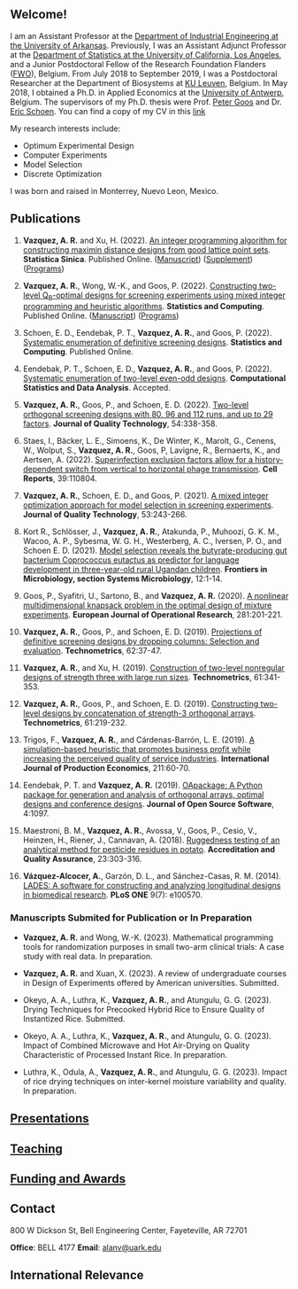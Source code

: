 ## Welcome!

I am an Assistant Professor at the [Department of Industrial Engineering at the University of Arkansas](https://industrial-engineering.uark.edu/). Previously, I was an Assistant Adjunct Professor at the [Department of Statistics at the University of California, Los Angeles](http://statistics.ucla.edu/), and a Junior Postdoctoral Fellow of the Research Foundation Flanders ([FWO](https://www.fwo.be/en/)), Belgium. From July 2018 to September 2019, I was a Postdoctoral Researcher at the Department of Biosystems at [KU Leuven](https://www.biw.kuleuven.be/biosyst/english), Belgium. In May 2018, I obtained a Ph.D. in Applied Economics at the [University of Antwerp](https://www.uantwerpen.be/en/about-uantwerp/faculties/faculty-of-business-and-economics/), Belgium. The supervisors of my Ph.D. thesis were Prof. [Peter Goos](http://www.experimental-design.eu/who/) and Dr. [Eric Schoen](http://www.experimental-design.eu/who/). You can find a copy of my CV in this [link](https://github.com/alanrvazquez/alanrvazquez.github.io/blob/main/cv_Alan_Vazquez.pdf)

My research interests include:
- Optimum Experimental Design
- Computer Experiments
- Model Selection
- Discrete Optimization

I was born and raised in Monterrey, Nuevo Leon, Mexico.

## Publications

1. **Vazquez, A. R.** and Xu, H. (2022). [An integer programming algorithm for constructing maximin distance designs from good lattice point sets](https://www3.stat.sinica.edu.tw/preprint/SS-2021-0362_Preprint.pdf). **Statistica Sinica**. Published Online. ([Manuscript](https://github.com/alanrvazquez/alanrvazquez.github.io/blob/main/manuscripts/Manuscript_IP_approach_for_maximin_distance_designs.pdf)) ([Supplement](https://github.com/alanrvazquez/alanrvazquez.github.io/blob/main/manuscripts/Supplementary%20sections%20Sec.pdf)) ([Programs](https://github.com/alanrvazquez/IP-Algorithm-for-Maximin-LHD))

2. **Vazquez, A. R.**, Wong, W.-K., and Goos, P. (2022). [Constructing two-level Q<sub>B</sub>-optimal designs for screening experiments using mixed integer programming and heuristic algorithms](https://link.springer.com/article/10.1007/s11222-022-10168-1). **Statistics and Computing**. Published Online. ([Manuscript](https://github.com/alanrvazquez/alanrvazquez.github.io/blob/main/manuscripts/Two-Level%20QB-Optimal%20Designs.pdf)) ([Programs](https://github.com/alanrvazquez/Algorithms-for-constructing-QB-optimal-designs))

3. Schoen, E. D., Eendebak, P. T., **Vazquez, A. R.**, and Goos, P. (2022). [Systematic enumeration of definitive screening designs](https://link.springer.com/article/10.1007/s11222-022-10171-6). **Statistics and Computing**. Published Online.

4. Eendebak, P. T., Schoen, E. D., **Vazquez, A. R.**, and Goos, P. (2022). [Systematic enumeration of two-level even-odd designs](https://www.sciencedirect.com/science/article/pii/S0167947322002584). **Computational Statistics and Data Analysis**. Accepted.

5. **Vazquez, A. R.**, Goos, P., and Schoen, E. D. (2022). [Two-level orthogonal screening designs with 80, 96 and 112 runs, and up to 29 factors](https://www.tandfonline.com/doi/abs/10.1080/00224065.2021.1916412). **Journal of Quality Technology**, 54:338-358.

6. Staes, I., Bäcker, L. E., Simoens, K., De Winter, K., Marolt, G., Cenens, W., Wolput, S., **Vazquez, A. R.**, Goos, P, Lavigne, R., Bernaerts, K., and Aertsen, A. (2022). [Superinfection exclusion factors allow for a history-dependent switch from vertical to horizontal phage transmission](https://www.sciencedirect.com/science/article/pii/S221112472200571X). **Cell Reports**, 39:110804. 

7. **Vazquez, A. R.**, Schoen, E. D., and Goos, P. (2021). [A mixed integer optimization approach for model selection in screening experiments](https://www.tandfonline.com/doi/abs/10.1080/00224065.2020.1712275). **Journal of Quality Technology**, 53:243-266.

8. Kort R., Schlösser, J., **Vazquez, A. R.**, Atakunda, P., Muhoozi, G. K. M., Wacoo, A. P., Sybesma, W. G. H., Westerberg, A. C., Iversen, P. O.,  and Schoen E. D. (2021). [Model selection reveals the butyrate-producing gut bacterium Coprococcus eutactus as predictor for language development in three-year-old rural Ugandan children](https://www.frontiersin.org/articles/10.3389/fmicb.2021.681485/full). **Frontiers in Microbiology, section Systems Microbiology**, 12:1-14.

9. Goos, P., Syafitri, U., Sartono, B., and **Vazquez, A. R.** (2020).  [A nonlinear multidimensional knapsack problem in the optimal design of mixture experiments](https://www.sciencedirect.com/science/article/pii/S0377221719306733). **European Journal of Operational Research**, 281:201-221. 

10. **Vazquez, A. R.**, Goos, P., and Schoen, E. D. (2019). [Projections of definitive screening designs by dropping columns: Selection and evaluation](https://www.tandfonline.com/doi/10.1080/00401706.2019.1566095). **Technometrics**, 62:37-47.

11. **Vazquez, A. R.**, and Xu, H. (2019). [Construction of two-level nonregular designs of strength three with large run sizes](https://www.tandfonline.com/doi/abs/10.1080/00401706.2018.1513381). **Technometrics**, 61:341-353.

12. **Vazquez, A. R.**, Goos, P., and Schoen, E. D. (2019). [Constructing two-level designs by concatenation of strength-3 orthogonal arrays](https://www.tandfonline.com/doi/abs/10.1080/00401706.2018.1473798). **Technometrics**, 61:219-232. 

13. Trigos, F., **Vazquez, A. R.**, and Cárdenas-Barrón, L. E. (2019). [A simulation-based heuristic that promotes business profit while increasing the perceived quality of service industries](https://www.sciencedirect.com/science/article/pii/S092552731930009X). **International Journal of Production Economics**, 211:60-70.

14. Eendebak, P. T. and **Vazquez, A. R.** (2019). [OApackage: A Python package for generation and analysis of orthogonal arrays, optimal designs and conference designs](https://joss.theoj.org/papers/10.21105/joss.01097.pdf). **Journal of Open Source Software**, 4:1097.

15. Maestroni, B. M., **Vazquez, A. R.**, Avossa, V., Goos, P., Cesio, V., Heinzen, H., Riener, J., Cannavan, A. (2018). [Ruggedness testing of an analytical method for pesticide residues in potato](https://link.springer.com/article/10.1007/s00769-018-1335-7). **Accreditation and Quality Assurance**, 23:303-316.

16. **Vázquez-Alcocer, A.**, Garzón, D. L., and Sánchez-Casas, R. M. (2014). [LADES: A software for constructing and analyzing longitudinal designs in biomedical research](https://journals.plos.org/plosone/article?id=10.1371/journal.pone.0100570). **PLoS ONE** 9(7): e100570.

### Manuscripts Submited for Publication or In Preparation

- **Vazquez, A. R.** and Wong, W.-K. (2023). Mathematical programming tools for randomization purposes in small two-arm clinical trials: A case study with real data. In preparation.

- **Vazquez, A. R.** and Xuan, X. (2023). A review of undergraduate courses in Design of Experiments offered by American universities. Submitted.

- Okeyo, A. A., Luthra, K., **Vazquez, A. R.**, and Atungulu, G. G. (2023). Drying Techniques for Precooked Hybrid Rice to Ensure Quality of Instantized Rice. Submitted.

- Okeyo, A. A., Luthra, K., **Vazquez, A. R.**, and Atungulu, G. G. (2023). Impact of Combined Microwave and Hot Air-Drying on Quality Characteristic of Processed Instant Rice. In preparation.

- Luthra, K., Odula, A., **Vazquez, A. R.**, and Atungulu, G. G. (2023). Impact of rice drying techniques on inter-kernel moisture variability and quality. In preparation.



## [Presentations](presentations.md)

## [Teaching](teaching.md)

## [Funding and Awards](funding.md)

## Contact

800 W Dickson St, Bell Engineering Center, Fayeteville, AR 72701

**Office**: BELL 4177    **Email**: <alanv@uark.edu>	

## International Relevance

<script type='text/javascript' id='clustrmaps' src='//cdn.clustrmaps.com/map_v2.js?cl=ffffff&w=a&t=n&d=yq5J6s5s68zqZqkXMuI7GGb4VKKBITfc47s7S-eLMSw'></script>  	
